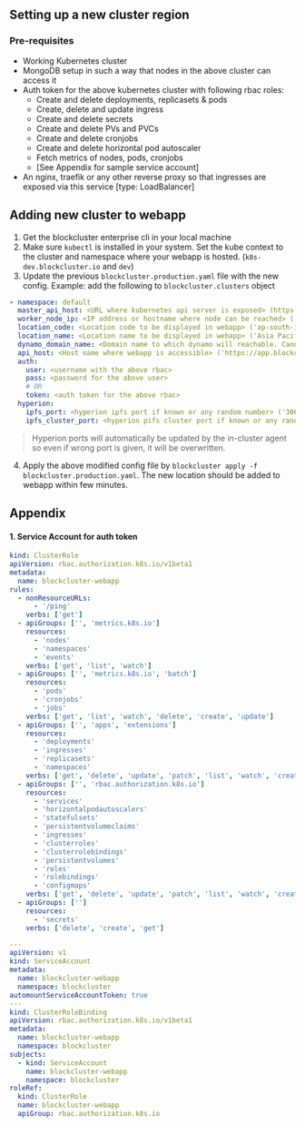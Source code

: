 ## Setting up a new cluster region

### Pre-requisites

- Working Kubernetes cluster
- MongoDB setup in such a way that nodes in the above cluster can access it
- Auth token for the above kubernetes cluster with following rbac roles:
  - Create and delete deployments, replicasets & pods
  - Create, delete and update ingress
  - Create and delete secrets
  - Create and delete PVs and PVCs
  - Create and delete cronjobs
  - Create and delete horizontal pod autoscaler
  - Fetch metrics of nodes, pods, cronjobs
  - [See Appendix for sample service account]
- An nginx, traefik or any other reverse proxy so that ingresses are exposed via this service [type: LoadBalancer]

## Adding new cluster to webapp

1. Get the blockcluster enterprise cli in your local machine
2. Make sure `kubectl` is installed in your system. Set the kube context to the cluster and namespace where your webapp is hosted. (`k8s-dev.blockcluster.io` and `dev`)
3. Update the previous `blockcluster.production.yaml` file with the new config.
   Example: add the following to `blockcluster.clusters` object

```yaml
- namespace: default
  master_api_host: <URL where kubernetes api server is exposed> (https://k8s-dev-us-west-2-api.blockcluster.io)
  worker_node_ip: <IP address or hostname where node can be reached> ('13.232.213.158')
  location_code: <Location code to be displayed in webapp> ('ap-south-1b')
  location_name: <Location name to be displayed in webapp> ('Asia Pacific South (Mumbai) - 1')
  dynamo_domain_name: <Domain name to which dynamo will reachable. Cannot be an IP as this is required by ingress> ('app-ap-south-1b.blockcluster.io')
  api_host: <Host name where webapp is accessible> ('https://app.blockcluster.io')
  auth:
    user: <username with the above rbac>
    pass: <password for the above user>
    # OR
    token: <auth token for the above rbac>
  hyperion:
    ipfs_port: <hyperion ipfs port if known or any random number> ('30602')
    ipfs_cluster_port: <hyperion pifs cluster port if known or any random number> ('32763')
```

> Hyperion ports will automatically be updated by the in-cluster agent so even if wrong port is given, it will be overwritten.

4. Apply the above modified config file by `blockcluster apply -f blockcluster.production.yaml`. The new location should be added to webapp within few minutes.

## Appendix

#### 1. Service Account for auth token

```yaml
kind: ClusterRole
apiVersion: rbac.authorization.k8s.io/v1beta1
metadata:
  name: blockcluster-webapp
rules:
  - nonResourceURLs:
      - '/ping'
    verbs: ['get']
  - apiGroups: ['', 'metrics.k8s.io']
    resources:
      - 'nodes'
      - 'namespaces'
      - 'events'
    verbs: ['get', 'list', 'watch']
  - apiGroups: ['', 'metrics.k8s.io', 'batch']
    resources:
      - 'pods'
      - 'cronjobs'
      - 'jobs'
    verbs: ['get', 'list', 'watch', 'delete', 'create', 'update']
  - apiGroups: ['', 'apps', 'extensions']
    resources:
      - 'deployments'
      - 'ingresses'
      - 'replicasets'
      - 'namespaces'
    verbs: ['get', 'delete', 'update', 'patch', 'list', 'watch', 'create']
  - apiGroups: ['', 'rbac.authorization.k8s.io']
    resources:
      - 'services'
      - 'horizontalpodautoscalers'
      - 'statefulsets'
      - 'persistentvolumeclaims'
      - 'ingresses'
      - 'clusterroles'
      - 'clusterrolebindings'
      - 'persistentvolumes'
      - 'roles'
      - 'rolebindings'
      - 'configmaps'
    verbs: ['get', 'delete', 'update', 'patch', 'list', 'watch', 'create']
  - apiGroups: ['']
    resources:
      - 'secrets'
    verbs: ['delete', 'create', 'get']

---
apiVersion: v1
kind: ServiceAccount
metadata:
  name: blockcluster-webapp
  namespace: blockcluster
automountServiceAccountToken: true
---
kind: ClusterRoleBinding
apiVersion: rbac.authorization.k8s.io/v1beta1
metadata:
  name: blockcluster-webapp
  namespace: blockcluster
subjects:
  - kind: ServiceAccount
    name: blockcluster-webapp
    namespace: blockcluster
roleRef:
  kind: ClusterRole
  name: blockcluster-webapp
  apiGroup: rbac.authorization.k8s.io
```
